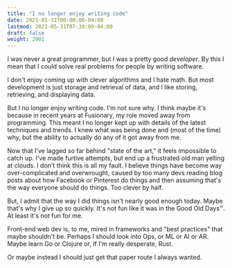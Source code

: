 ```yaml
---
title: "I no longer enjoy writing code"
date: 2021-05-31T00:00:00-04:00
lastmod: 2021-05-31T07:39:09-04:00
draft: false
weight: 2001
---
```


I was never a great programmer, but I was a pretty good _developer_. By this I mean that I could solve real problems for people by writing software.

<!--more-->

I don't enjoy coming up with clever algorithms and I hate math. But most development is just storage and retrieval of data, and I like storing, retrieving, and displaying data.

But I no longer enjoy writing code. I'm not sure why. I think maybe it's because in recent years at Fusionary, my role moved away from programming. This meant I no longer kept up with details of the latest techniques and trends. I knew what was being done and (most of the time) why, but the ability to actually do any of it got away from me.

Now that I've lagged so far behind "state of the art," it feels impossible to catch up. I've made furtive attempts, but end up a frustrated old man yelling at clouds. I don't think this is all my fault. I believe things have become way over-complicated and overwrought, caused by too many devs reading blog posts about how Facebook or Pinterest do things and then assuming that's the way everyone should do things. Too clever by half.

But, I admit that the way I did things isn't nearly good enough today. Maybe that's why I give up so quickly. It's not fun like it was in the Good Old Days™. At least it's not fun for me.

Front-end web dev is, to me, mired in frameworks and "best practices" that maybe shouldn't be. Perhaps I should look into Ops, or ML or AI or AR. Maybe learn Go or Clojure or, if I'm really desperate, Rust.

Or maybe instead I should just get that paper route I always wanted.

[//]: # "Exported with love from a post written in Org mode"
[//]: # "- https://github.com/kaushalmodi/ox-hugo"
